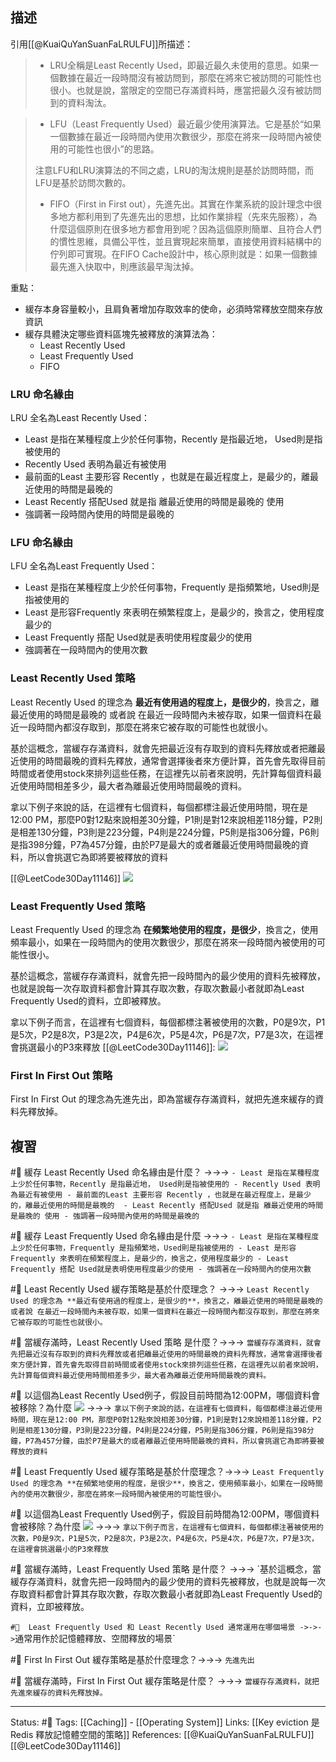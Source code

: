 
## 描述
引用[[@KuaiQuYanSuanFaLRULFU]]所描述：
> -   LRU全稱是Least Recently Used，即最近最久未使用的意思。如果一個數據在最近一段時間沒有被訪問到，那麼在將來它被訪問的可能性也很小。也就是說，當限定的空間已存滿資料時，應當把最久沒有被訪問到的資料淘汰。

> -   LFU（Least Frequently Used）最近最少使用演算法。它是基於“如果一個數據在最近一段時間內使用次數很少，那麼在將來一段時間內被使用的可能性也很小”的思路。  
 > 
 >   注意LFU和LRU演算法的不同之處，LRU的淘汰規則是基於訪問時間，而LFU是基於訪問次數的。
> -   FIFO（First in First out），先進先出。其實在作業系統的設計理念中很多地方都利用到了先進先出的思想，比如作業排程（先來先服務），為什麼這個原則在很多地方都會用到呢？因為這個原則簡單、且符合人們的慣性思維，具備公平性，並且實現起來簡單，直接使用資料結構中的佇列即可實現。在FIFO Cache設計中，核心原則就是：如果一個數據最先進入快取中，則應該最早淘汰掉。

重點：
- 緩存本身容量較小，且肩負著增加存取效率的使命，必須時常釋放空間來存放資訊
- 緩存具體決定哪些資料區塊先被釋放的演算法為：
	- Least Recently Used
	- Least Frequently Used
	- FIFO

### LRU 命名緣由
LRU 全名為Least Recently Used：
- Least 是指在某種程度上少於任何事物，Recently 是指最近地， Used則是指被使用的
- Recently Used 表明為最近有被使用
- 最前面的Least 主要形容 Recently ，也就是在最近程度上，是最少的，離最近使用的時間是最晚的 
- Least Recently 搭配Used 就是指 離最近使用的時間是最晚的 使用
- 強調著一段時間內使用的時間是最晚的

### LFU 命名緣由
LFU 全名為Least Frequently Used：
- Least 是指在某種程度上少於任何事物，Frequently 是指頻繁地，Used則是指被使用的
- Least 是形容Frequently 來表明在頻繁程度上，是最少的，換言之，使用程度最少的
- Least Frequently 搭配 Used就是表明使用程度最少的使用
- 強調著在一段時間內的使用次數


### Least Recently Used 策略

Least Recently Used 的理念為 **最近有使用過的程度上，是很少的**，換言之，離最近使用的時間是最晚的 或者說 在最近一段時間內未被存取，如果一個資料在最近一段時間內都沒存取到，那麼在將來它被存取的可能性也就很小。

基於這概念，當緩存存滿資料，就會先把最近沒有存取到的資料先釋放或者把離最近使用的時間最晚的資料先釋放，通常會選擇後者來方便計算，首先會先取得目前時間或者使用stock來排列這些任務，在這裡先以前者來說明，先計算每個資料最近使用時間相差多少，最大者為離最近使用時間最晚的資料。


拿以下例子來說的話，在這裡有七個資料，每個都標注最近使用時間，現在是12:00 PM，那麼P0對12點來說相差30分鐘，P1則是對12來說相差118分鐘，P2則是相差130分鐘，P3則是223分鐘，P4則是224分鐘，P5則是指306分鐘，P6則是指398分鐘，P7為457分鐘，由於P7是最大的或者離最近使用時間最晚的資料，所以會挑選它為即將要被釋放的資料

[[@LeetCode30Day11146]]
![](https://ithelp.ithome.com.tw/upload/images/20200926/20129147kjPkwvTScH.png)
### Least Frequently Used 策略
Least Frequently Used 的理念為 **在頻繁地使用的程度，是很少**，換言之，使用頻率最小，如果在一段時間內的使用次數很少，那麼在將來一段時間內被使用的可能性很小。

基於這概念，當緩存存滿資料，就會先把一段時間內的最少使用的資料先被釋放，也就是說每一次存取資料都會計算其存取次數，存取次數最小者就即為Least Frequently Used的資料，立即被釋放。

拿以下例子而言，在這裡有七個資料，每個都標注著被使用的次數，P0是9次，P1是5次，P2是8次，P3是2次，P4是6次，P5是4次，P6是7次，P7是3次，在這裡會挑選最小的P3來釋放
[[@LeetCode30Day11146]]:
![](https://ithelp.ithome.com.tw/upload/images/20200926/20129147GAn0gZl15f.png)

### First In First Out 策略
First In First Out 的理念為先進先出，即為當緩存存滿資料，就把先進來緩存的資料先釋放掉。


## 複習
#🧠 緩存 Least Recently Used 命名緣由是什麼？  ->->-> `- Least 是指在某種程度上少於任何事物，Recently 是指最近地， Used則是指被使用的 - Recently Used 表明為最近有被使用 - 最前面的Least 主要形容 Recently ，也就是在最近程度上，是最少的，離最近使用的時間是最晚的  - Least Recently 搭配Used 就是指 離最近使用的時間是最晚的 使用 - 強調著一段時間內使用的時間是最晚的`
<!--SR:!2025-05-01,630,249-->


#🧠 緩存 Least Frequently Used 命名緣由是什麼 ->->-> `- Least 是指在某種程度上少於任何事物，Frequently 是指頻繁地，Used則是指被使用的 - Least 是形容Frequently 來表明在頻繁程度上，是最少的，換言之，使用程度最少的 - Least Frequently 搭配 Used就是表明使用程度最少的使用 - 強調著在一段時間內的使用次數`
<!--SR:!2025-04-19,618,249-->



#🧠 Least Recently Used 緩存策略是基於什麼理念？ ->->-> `Least Recently Used 的理念為 **最近有使用過的程度上，是很少的**，換言之，離最近使用的時間是最晚的 或者說 在最近一段時間內未被存取，如果一個資料在最近一段時間內都沒存取到，那麼在將來它被存取的可能性也就很小。`
<!--SR:!2024-01-21,358,250-->

#🧠 當緩存滿時，Least Recently Used 策略 是什麼？->->-> `當緩存存滿資料，就會先把最近沒有存取到的資料先釋放或者把離最近使用的時間最晚的資料先釋放，通常會選擇後者來方便計算，首先會先取得目前時間或者使用stock來排列這些任務，在這裡先以前者來說明，先計算每個資料最近使用時間相差多少，最大者為離最近使用時間最晚的資料。`
<!--SR:!2024-09-09,472,230-->

#🧠 以這個為Least Recently Used例子，假設目前時間為12:00PM，哪個資料會被移除？為什麼 ![](https://ithelp.ithome.com.tw/upload/images/20200926/20129147kjPkwvTScH.png) ->->-> `拿以下例子來說的話，在這裡有七個資料，每個都標注最近使用時間，現在是12:00 PM，那麼P0對12點來說相差30分鐘，P1則是對12來說相差118分鐘，P2則是相差130分鐘，P3則是223分鐘，P4則是224分鐘，P5則是指306分鐘，P6則是指398分鐘，P7為457分鐘，由於P7是最大的或者離最近使用時間最晚的資料，所以會挑選它為即將要被釋放的資料`
<!--SR:!2024-07-31,478,250-->

#🧠 Least Frequently Used 緩存策略是基於什麼理念？->->-> `Least Frequently Used 的理念為 **在頻繁地使用的程度，是很少**，換言之，使用頻率最小，如果在一段時間內的使用次數很少，那麼在將來一段時間內被使用的可能性很小。`
<!--SR:!2023-08-29,270,250-->

#🧠 以這個為Least Frequently Used例子，假設目前時間為12:00PM，哪個資料會被移除？為什麼 ![](https://ithelp.ithome.com.tw/upload/images/20200926/20129147GAn0gZl15f.png) ->->-> `拿以下例子而言，在這裡有七個資料，每個都標注著被使用的次數，P0是9次，P1是5次，P2是8次，P3是2次，P4是6次，P5是4次，P6是7次，P7是3次，在這裡會挑選最小的P3來釋放`
<!--SR:!2024-04-13,407,250-->

#🧠  當緩存滿時，Least Frequently Used 策略 是什麼？ ->->-> `基於這概念，當緩存存滿資料，就會先把一段時間內的最少使用的資料先被釋放，也就是說每一次存取資料都會計算其存取次數，存取次數最小者就即為Least Frequently Used的資料，立即被釋放。
<!--SR:!2024-07-24,473,250-->
`
#🧠  Least Frequently Used 和 Least Recently Used 通常運用在哪個場景 ->->-> `通常用作於記憶體釋放、空間釋放的場景`
<!--SR:!2024-09-02,467,249-->


#🧠 First In First Out  緩存策略是基於什麼理念？->->-> `先進先出`
<!--SR:!2023-09-17,283,250-->

#🧠 當緩存滿時，First In First Out  緩存策略是什麼？ ->->-> `當緩存存滿資料，就把先進來緩存的資料先釋放掉。`
<!--SR:!2024-03-23,395,250-->


---
Status: #🌱 
Tags:
[[Caching]] - [[Operating System]]
Links:
[[Key eviction 是Redis 釋放記憶體空間的策略]]
References:
[[@KuaiQuYanSuanFaLRULFU]]
[[@LeetCode30Day11146]]